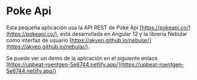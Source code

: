 # Poke Api

Esta pequeña aplicación usa la API REST de Poke Api [https://pokeapi.co/](https://pokeapi.co/), está desarrollada en Angular 12 y la librería Nebular como interfaz de usuario [https://akveo.github.io/nebular/](https://akveo.github.io/nebular/).

Se puede ver un demo de la aplicación en el siguiente enlace [https://upbeat-roentgen-5e6744.netlify.app/](https://upbeat-roentgen-5e6744.netlify.app/)